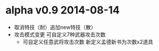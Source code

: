 # alpha v0.9 2014-08-14

- 取消特技（耐）追加new特技（散）
- 攻击模式变更 可自定义7种武器攻击次数
    - 可自定义任意武将攻击次数 新定义孟德新书为次数x2道具